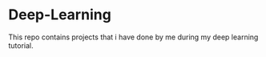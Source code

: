 # Deep-Learning
This repo contains projects that i have done by me during my deep learning tutorial.
